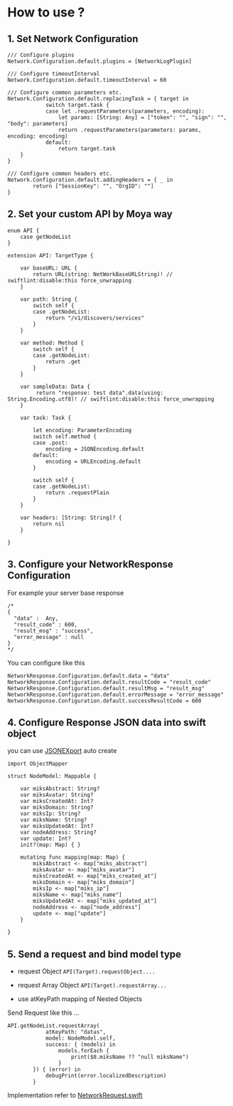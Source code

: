 # How to use ?

## 1. Set Network Configuration
```
/// Configure plugins
Network.Configuration.default.plugins = [NetworkLogPlugin]
        
/// Configure timeoutInterval
Network.Configuration.default.timeoutInterval = 60

/// Configure common parameters etc.
Network.Configuration.default.replacingTask = { target in
            switch target.task {
            case let .requestParameters(parameters, encoding):
                let params: [String: Any] = ["token": "", "sign": "", "body": parameters]
                return .requestParameters(parameters: params, encoding: encoding)
            default:
                return target.task
    }
}
     
/// Configure common headers etc.
Network.Configuration.default.addingHeaders = { _ in
        return ["SessionKey": "", "OrgID": ""]
}
```

## 2. Set your custom API by Moya way

```
enum API {
    case getNodeList
}

extension API: TargetType {

    var baseURL: URL {
        return URL(string: NetWorkBaseURLString)! // swiftlint:disable:this force_unwrapping
    }

    var path: String {
        switch self {
        case .getNodeList:
            return "/v1/discovers/services"
        }
    }

    var method: Method {
        switch self {
        case .getNodeList:
            return .get
        }
    }

    var sampleData: Data {
         return "response: test data".data(using: String.Encoding.utf8)! // swiftlint:disable:this force_unwrapping
    }

    var task: Task {

        let encoding: ParameterEncoding
        switch self.method {
        case .post:
            encoding = JSONEncoding.default
        default:
            encoding = URLEncoding.default
        }

        switch self {
        case .getNodeList:
            return .requestPlain
        }
    }

    var headers: [String: String]? {
        return nil
    }

}

```

## 3. Configure your NetworkResponse Configuration

For example your server base response
```
/*
{
  "data" :  Any,
  "result_code" : 600,
  "result_msg" : "success",
  "error_message" : null
}
*/

```
You can configure like this

```
NetworkResponse.Configuration.default.data = "data"
NetworkResponse.Configuration.default.resultCode = "result_code"
NetworkResponse.Configuration.default.resultMsg = "result_msg"
NetworkResponse.Configuration.default.errorMessage = "error_message"
NetworkResponse.Configuration.default.successResultCode = 600
```
## 4. Configure Response JSON data into swift object

you can use [JSONEXport](https://github.com/Ahmed-Ali/JSONExport) auto create
```
import ObjectMapper

struct NodeModel: Mappable {

    var miksAbstract: String?
    var miksAvatar: String?
    var miksCreatedAt: Int?
    var miksDomain: String?
    var miksIp: String?
    var miksName: String?
    var miksUpdatedAt: Int?
    var nodeAddress: String?
    var update: Int?
    init?(map: Map) { }

    mutating func mapping(map: Map) {
        miksAbstract <- map["miks_abstract"]
        miksAvatar <- map["miks_avatar"]
        miksCreatedAt <- map["miks_created_at"]
        miksDomain <- map["miks_domain"]
        miksIp <- map["miks_ip"]
        miksName <- map["miks_name"]
        miksUpdatedAt <- map["miks_updated_at"]
        nodeAddress <- map["node_address"]
        update <- map["update"]
    }

}

```

## 5. Send a request and bind model type

- request Object
```API(Target).requestObject....```

- request Array Object
```API(Target).requestArray...```

- use atKeyPath mapping of Nested Objects

Send Request like this ...

```
API.getNodeList.requestArray(
            atKeyPath: "datas",
            model: NodeModel.self,
            success: { (models) in
                models.forEach {
                    print($0.miksName ?? "null miksName")
                }
        }) { (error) in
            debugPrint(error.localizedDescription)
        }
```

Implementation refer to [NetworkRequest.swift](https://github.com/CivelXu/Use-Moya-ObjectMapper/blob/master/MoyaPractice/MoyaPractice/Network/NetworkRequest.swift)

